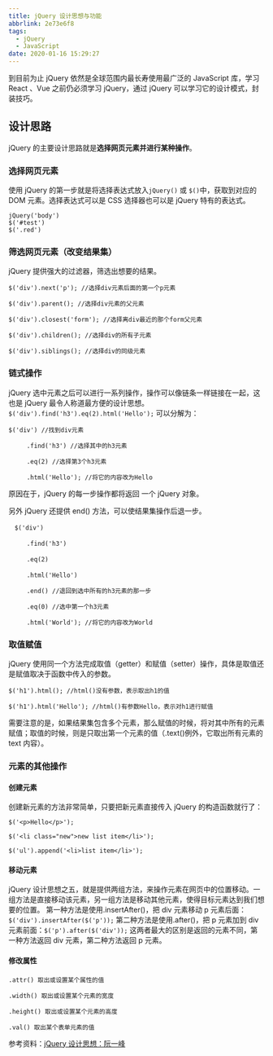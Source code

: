 ```yaml
---
title: jQuery 设计思想与功能
abbrlink: 2e73e6f8
tags:
  - jQuery
  - JavaScript
date: 2020-01-16 15:29:27
---
```


到目前为止 jQuery 依然是全球范围内最长寿使用最广泛的 JavaScript 库，学习 React 、Vue 之前仍必须学习 jQuery，通过 jQuery 可以学习它的设计模式，封装技巧。

<!-- more -->

## 设计思路

jQuery 的主要设计思路就是**选择网页元素并进行某种操作**。

### 选择网页元素

使用 jQuery 的第一步就是将选择表达式放入`jQuery()` 或 `$()`中，获取到对应的 DOM 元素。选择表达式可以是 CSS 选择器也可以是 jQuery 特有的表达式。

```
jQuery('body')
$('#test')
$('.red')
```

### 筛选网页元素（改变结果集）

jQuery 提供强大的过滤器，筛选出想要的结果。

```
$('div').next('p'); //选择div元素后面的第一个p元素

$('div').parent(); //选择div元素的父元素

$('div').closest('form'); //选择离div最近的那个form父元素

$('div').children(); //选择div的所有子元素

$('div').siblings(); //选择div的同级元素
```

### 链式操作

jQuery 选中元素之后可以进行一系列操作，操作可以像链条一样链接在一起，这也是 jQuery 最令人称道最方便的设计思想。
`$('div').find('h3').eq(2).html('Hello');`
可以分解为：

```
$('div') //找到div元素

　　　.find('h3') //选择其中的h3元素

　　　.eq(2) //选择第3个h3元素

　　　.html('Hello'); //将它的内容改为Hello
```

原因在于，jQuery 的每一步操作都将返回 一个 jQuery 对象。

另外 jQuery 还提供 end() 方法，可以使结果集操作后退一步。

```
　$('div')

　　　.find('h3')

　　　.eq(2)

　　　.html('Hello')

　　　.end() //退回到选中所有的h3元素的那一步

　　　.eq(0) //选中第一个h3元素

　　　.html('World'); //将它的内容改为World
```

### 取值赋值

jQuery 使用同一个方法完成取值（getter）和赋值（setter）操作，具体是取值还是赋值取决于函数中传入的参数。

```
$('h1').html(); //html()没有参数，表示取出h1的值

$('h1').html('Hello'); //html()有参数Hello，表示对h1进行赋值
```

需要注意的是，如果结果集包含多个元素，那么赋值的时候，将对其中所有的元素赋值；取值的时候，则是只取出第一个元素的值（.text()例外，它取出所有元素的 text 内容）。

### 元素的其他操作

#### 创建元素

创建新元素的方法非常简单，只要把新元素直接传入 jQuery 的构造函数就行了：

```
$('<p>Hello</p>');

$('<li class="new">new list item</li>');

$('ul').append('<li>list item</li>');
```

#### 移动元素

jQuery 设计思想之五，就是提供两组方法，来操作元素在网页中的位置移动。一组方法是直接移动该元素，另一组方法是移动其他元素，使得目标元素达到我们想要的位置。
第一种方法是使用.insertAfter()，把 div 元素移动 p 元素后面：`$('div').insertAfter($('p'));`
第二种方法是使用.after()，把 p 元素加到 div 元素前面：`$('p').after($('div'));`
这两者最大的区别是返回的元素不同，第一种方法返回 div 元素，第二种方法返回 p 元素。

#### 修改属性

```
.attr() 取出或设置某个属性的值

.width() 取出或设置某个元素的宽度

.height() 取出或设置某个元素的高度

.val() 取出某个表单元素的值
```

参考资料：[jQuery 设计思想：阮一峰](http://www.ruanyifeng.com/blog/2011/07/jquery_fundamentals.html)
